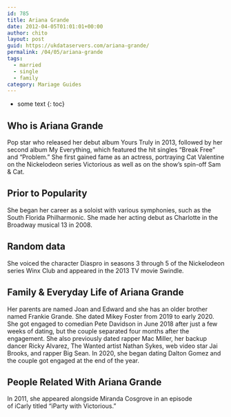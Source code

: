 ```yaml
---
id: 785
title: Ariana Grande
date: 2012-04-05T01:01:01+00:00
author: chito
layout: post
guid: https://ukdataservers.com/ariana-grande/
permalink: /04/05/ariana-grande  
tags:
  - married
  - single
  - family
category: Mariage Guides
---
```


* some text
{: toc}


## Who is  Ariana Grande
                  
                  
                  
Pop star who released her debut album Yours Truly in 2013, followed by her second album My Everything, which featured the hit singles &#8220;Break Free&#8221; and &#8220;Problem.&#8221; She first gained fame as an actress, portraying Cat Valentine on the Nickelodeon series Victorious as well as on the show&#8217;s spin-off Sam & Cat. 
                  
                
                
                
## Prior to Popularity 
                  
                  
                  
She began her career as a soloist with various symphonies, such as the South Florida Philharmonic. She made her acting debut as Charlotte in the Broadway musical 13 in 2008. 
                  
                
                
                
## Random data 
                  
                  
                  
She voiced the character Diaspro in seasons 3 through 5 of the Nickelodeon series Winx Club and appeared in the 2013 TV movie Swindle. 
                  
                
                
                
## Family & Everyday Life of Ariana Grande
                  
                  
                  
Her parents are named Joan and Edward and she has an older brother named Frankie Grande. She dated Mikey Foster from 2019 to early 2020. She got engaged to comedian Pete Davidson in June 2018 after just a few weeks of dating, but the couple separated four months after the engagement. She also previously dated rapper Mac Miller, her backup dancer Ricky Alvarez, The Wanted artist Nathan Sykes, web video star Jai Brooks, and rapper Big Sean. In 2020, she began dating Dalton Gomez and the couple got engaged at the end of the year.
                  
                
                
                
## People Related With  Ariana Grande
                  
                  
                  
In 2011, she appeared alongside Miranda Cosgrove in an episode of iCarly titled &#8220;iParty with Victorious.&#8221; 
                  
                
              
            
          
          
          
    
    
  
